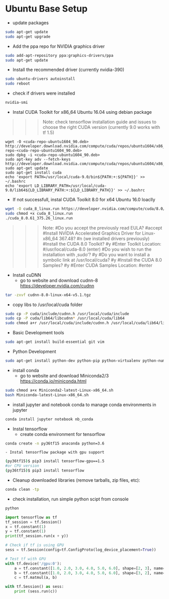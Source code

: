 # Ubuntu Base Setup

- update packages

```bash
sudo apt-get update
sudo apt-get upgrade
```

- Add the ppa repo for NVIDIA graphics driver

```bash
sudo add-apt-repository ppa:graphics-drivers/ppa
sudo apt-get update
```

- Install the recommended driver (currently nvidia-390)

```bash
sudo ubuntu-drivers autoinstall
sudo reboot
```

- check if drivers were installed
```bash
nvidia-smi
```

- Instal CUDA Toolkit for x86_64 Ubuntu 16.04 using debian package

>>> Note:
check tensorflow installation guide and issues to choose the right CUDA version (currently 9.0 works with tf 1.5)
>>>

```bahs
wget -O <cuda-repo-ubuntu1604_90.deb> http://developer.download.nvidia.com/compute/cuda/repos/ubuntu1604/x86_64/cuda-repo-<cuda-repo-ubuntu1604_90.deb>
sudo dpkg -i <cuda-repo-ubuntu1604_90.deb>
sudo apt-key adv --fetch-keys http://developer.download.nvidia.com/compute/cuda/repos/ubuntu1604/x86_64/7fa2af80.pub
sudo apt-get update
sudo apt-get install cuda
echo 'export PATH=/usr/local/cuda-9.0/bin${PATH:+:${PATH}}' >> ~/.bashrc
echo 'export LD_LIBRARY_PATH=/usr/local/cuda-9.0/lib64${LD_LIBRARY_PATH:+:${LD_LIBRARY_PATH}}' >> ~/.bashrc
```

- If not successfull, instal CUDA Toolkit 8.0 for x64 Ubuntu 16.0 loaclly
```bash
wget -O cuda_8_linux.run https://developer.nvidia.com/compute/cuda/8.0/Prod2/local_installers/cuda_8.0.61_375.26_linux-run
sudo chmod +x cuda_8_linux.run
./cuda_8.0.61_375.26_linux.run
```
>>> Note:
#Do you accept the previously read EULA?
#accept
#Install NVIDIA Accelerated Graphics Driver for Linux-x86_64 367.48?
#n (we installed drivers previously)
#Install the CUDA 8.0 Toolkit?
#y
#Enter Toolkit Location:
#/usr/local/cuda-8.0 (enter)
#Do you wish to run the installation with ‚sudo’?
#y
#Do you want to install a symbolic link at /usr/local/cuda?
#y 
#Install the CUDA 8.0 Samples?
#y 
#Enter CUDA Samples Location:
#enter 
>>>

- Install cuDNN
   - go to website and download cudnn-8 https://developer.nvidia.com/cudnn
```bash
tar -zxvf cudnn-8.0-linux-x64-v5.1.tgz 
```
   - copy libs to /usr/local/cuda folder
```bash
sudo cp -P cuda/include/cudnn.h /usr/local/cuda/include
sudo cp -P cuda/lib64/libcudnn* /usr/local/cuda/lib64
sudo chmod a+r /usr/local/cuda/include/cudnn.h /usr/local/cuda/lib64/libcudnn*
```

- Basic Development tools
```bash
sudo apt-get install build-essential git vim
```

- Python Development
```bash
sudo apt-get install python-dev python-pip python-virtualenv python-numpy python-matplotlib python3-pip python3-dev
```

- install conda
    - go to website and download Miniconda2/3 https://conda.io/miniconda.html
```bash
sudo chmod a+x Miniconda2-latest-Linux-x86_64.sh
bash Miniconda-latest-Linux-x86_64.sh
```

- install jupyter and notebook conda to manage conda environments in jupyter
```bash
conda install jupyter notebook nb_conda
```
 
- Instal tensorflow
    - create conda environment for tensorflow
```bash
conda create -n py36tf15 anaconda python=3.6
```

    - Instal tensorflow package with gpu support
```bash
(py36tf15)$ pip3 install tensorflow-gpu==1.5
#or CPU version
(py36tf15)$ pip3 install tensorflow
```

- Cleanup downloaded libraries (remove tarballs, zip files, etc):
```bash
conda clean -tp
```


- check installation, run simple python scipt from console
```bash
python
```

```python
import tensorflow as tf
tf_session = tf.Session()
x = tf.constant(1)
y = tf.constant(1)
print(tf_session.run(x + y))

# Check if tf is using GPU
sess = tf.Session(config=tf.ConfigProto(log_device_placement=True))

# Test tf with GPU
with tf.device('/gpu:0'):
    a = tf.constant([1.0, 2.0, 3.0, 4.0, 5.0, 6.0], shape=[2, 3], name='a')
    b = tf.constant([1.0, 2.0, 3.0, 4.0, 5.0, 6.0], shape=[3, 2], name='b')
    c = tf.matmul(a, b)

with tf.Session() as sess:
    print (sess.run(c))
```
